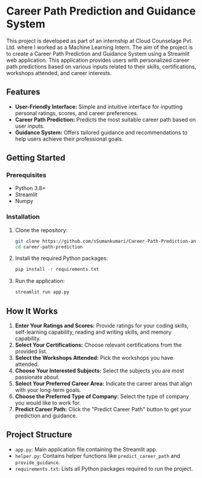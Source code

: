 # Career Path Prediction and Guidance System

This project is developed as part of an internship at Cloud Counselage Pvt. Ltd. where I worked as a Machine Learning Intern. The aim of the project is to create a Career Path Prediction and Guidance System using a Streamlit web application. This application provides users with personalized career path predictions based on various inputs related to their skills, certifications, workshops attended, and career interests.

## Features

- **User-Friendly Interface:** Simple and intuitive interface for inputting personal ratings, scores, and career preferences.
- **Career Path Prediction:** Predicts the most suitable career path based on user inputs.
- **Guidance System:** Offers tailored guidance and recommendations to help users achieve their professional goals.

## Getting Started

### Prerequisites

- Python 3.8+
- Streamlit
- Numpy

### Installation

1. Clone the repository:
    ```bash
    git clone https://github.com/sSumankumari/Career-Path-Prediction-and-Guidance-System.git
    cd career-path-prediction
    ```

2. Install the required Python packages:
    ```bash
    pip install -r requirements.txt
    ```

3. Run the application:
    ```bash
    streamlit run app.py
    ```

## How It Works

1. **Enter Your Ratings and Scores:** Provide ratings for your coding skills, self-learning capability, reading and writing skills, and memory capability.
2. **Select Your Certifications:** Choose relevant certifications from the provided list.
3. **Select the Workshops Attended:** Pick the workshops you have attended.
4. **Choose Your Interested Subjects:** Select the subjects you are most passionate about.
5. **Select Your Preferred Career Area:** Indicate the career areas that align with your long-term goals.
6. **Choose the Preferred Type of Company:** Select the type of company you would like to work for.
7. **Predict Career Path:** Click the "Predict Career Path" button to get your prediction and guidance.

## Project Structure

- `app.py`: Main application file containing the Streamlit app.
- `helper.py`: Contains helper functions like `predict_career_path` and `provide_guidance`.
- `requirements.txt`: Lists all Python packages required to run the project.

